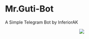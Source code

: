 # Mr.Guti-Bot
A Simple Telegram Bot by InferiorAK

<p align=center>
  <a href="github.com/InferiorAK">
    <img src="https://hits.seeyoufarm.com/api/count/incr/badge.svg?url=https%3A%2F%2Fgithub.com%2FInferiorAK%2FGoponFIle&title=Visitors&edge_flat=false"/>
  </a>
</p>
